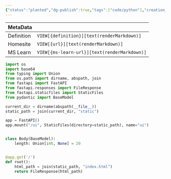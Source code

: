 ```yaml
---
{"status":"planted","dg-publish":true,"tags":["code/python"],"creation_date":"2024-05-10 09:11","definition":"undefined","ms-learn-url":"undefined","url":"undefined","aliases":null,"permalink":"/code/basic-fastapi-example/","dgPassFrontmatter":true}
---
```



| MetaData   |                                              |
| ---------- | -------------------------------------------- |
| Definition | `VIEW[{definition}][text(renderMarkdown)]`   |
| Homesite   | `VIEW[{url}][text(renderMarkdown)]`          |
| MS Learn   | `VIEW[{ms-learn-url}][text(renderMarkdown)]` |

```python
import os
import base64
from typing import Union
from os.path import dirname, abspath, join
from fastapi import FastAPI
from fastapi.responses import FileResponse
from fastapi.staticfiles import StaticFiles
from pydantic import BaseModel

current_dir = dirname(abspath(__file__))
static_path = join(current_dir, "static")

app = FastAPI()
app.mount("/ui", StaticFiles(directory=static_path), name="ui")


class Body(BaseModel):
    length: Union[int, None] = 20


@app.get('/')
def root():
    html_path = join(static_path, "index.html")
    return FileResponse(html_path)
```